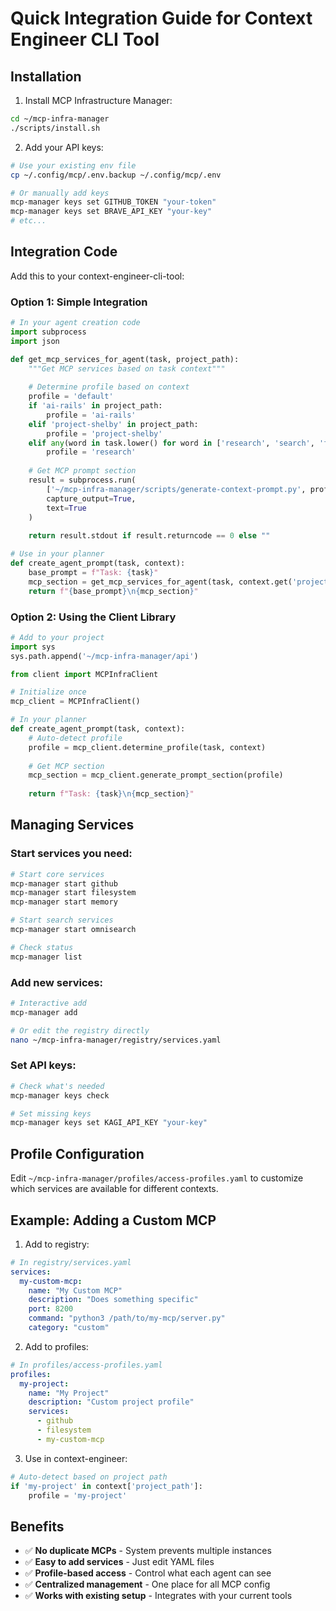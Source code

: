 # Quick Integration Guide for Context Engineer CLI Tool

## Installation

1. Install MCP Infrastructure Manager:
```bash
cd ~/mcp-infra-manager
./scripts/install.sh
```

2. Add your API keys:
```bash
# Use your existing env file
cp ~/.config/mcp/.env.backup ~/.config/mcp/.env

# Or manually add keys
mcp-manager keys set GITHUB_TOKEN "your-token"
mcp-manager keys set BRAVE_API_KEY "your-key"
# etc...
```

## Integration Code

Add this to your context-engineer-cli-tool:

### Option 1: Simple Integration

```python
# In your agent creation code
import subprocess
import json

def get_mcp_services_for_agent(task, project_path):
    """Get MCP services based on task context"""
    
    # Determine profile based on context
    profile = 'default'
    if 'ai-rails' in project_path:
        profile = 'ai-rails'
    elif 'project-shelby' in project_path:
        profile = 'project-shelby'
    elif any(word in task.lower() for word in ['research', 'search', 'find']):
        profile = 'research'
    
    # Get MCP prompt section
    result = subprocess.run(
        ['~/mcp-infra-manager/scripts/generate-context-prompt.py', profile],
        capture_output=True,
        text=True
    )
    
    return result.stdout if result.returncode == 0 else ""

# Use in your planner
def create_agent_prompt(task, context):
    base_prompt = f"Task: {task}"
    mcp_section = get_mcp_services_for_agent(task, context.get('project_path', ''))
    return f"{base_prompt}\n{mcp_section}"
```

### Option 2: Using the Client Library

```python
# Add to your project
import sys
sys.path.append('~/mcp-infra-manager/api')

from client import MCPInfraClient

# Initialize once
mcp_client = MCPInfraClient()

# In your planner
def create_agent_prompt(task, context):
    # Auto-detect profile
    profile = mcp_client.determine_profile(task, context)
    
    # Get MCP section
    mcp_section = mcp_client.generate_prompt_section(profile)
    
    return f"Task: {task}\n{mcp_section}"
```

## Managing Services

### Start services you need:
```bash
# Start core services
mcp-manager start github
mcp-manager start filesystem
mcp-manager start memory

# Start search services
mcp-manager start omnisearch

# Check status
mcp-manager list
```

### Add new services:
```bash
# Interactive add
mcp-manager add

# Or edit the registry directly
nano ~/mcp-infra-manager/registry/services.yaml
```

### Set API keys:
```bash
# Check what's needed
mcp-manager keys check

# Set missing keys
mcp-manager keys set KAGI_API_KEY "your-key"
```

## Profile Configuration

Edit `~/mcp-infra-manager/profiles/access-profiles.yaml` to customize which services are available for different contexts.

## Example: Adding a Custom MCP

1. Add to registry:
```yaml
# In registry/services.yaml
services:
  my-custom-mcp:
    name: "My Custom MCP"
    description: "Does something specific"
    port: 8200
    command: "python3 /path/to/my-mcp/server.py"
    category: "custom"
```

2. Add to profiles:
```yaml
# In profiles/access-profiles.yaml
profiles:
  my-project:
    name: "My Project"
    description: "Custom project profile"
    services:
      - github
      - filesystem
      - my-custom-mcp
```

3. Use in context-engineer:
```python
# Auto-detect based on project path
if 'my-project' in context['project_path']:
    profile = 'my-project'
```

## Benefits

- ✅ **No duplicate MCPs** - System prevents multiple instances
- ✅ **Easy to add services** - Just edit YAML files
- ✅ **Profile-based access** - Control what each agent can see
- ✅ **Centralized management** - One place for all MCP config
- ✅ **Works with existing setup** - Integrates with your current tools